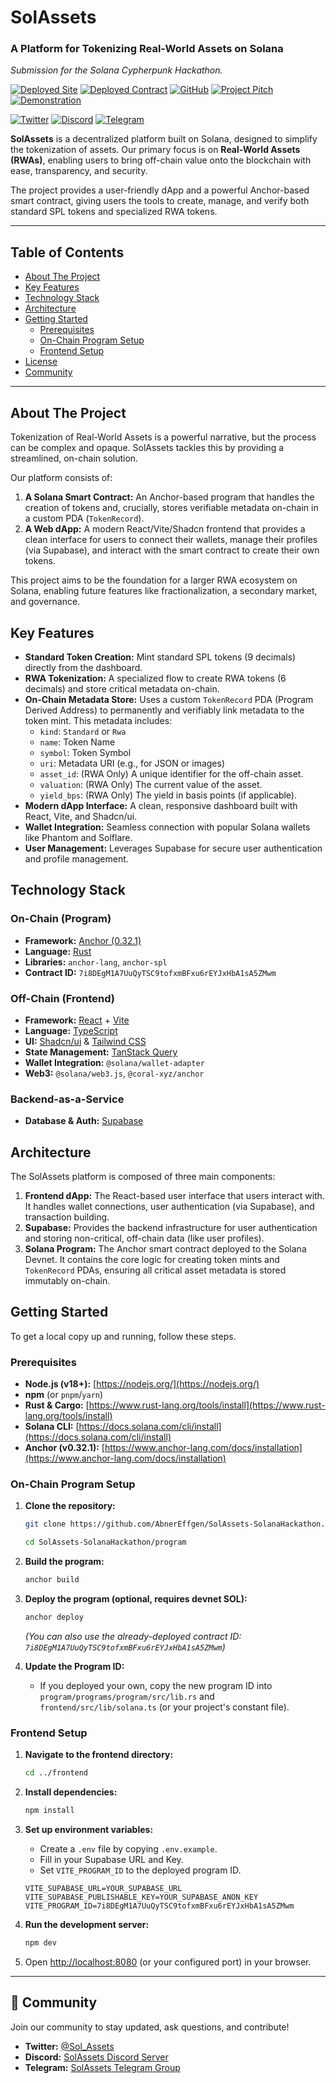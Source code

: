 # SolAssets
### A Platform for Tokenizing Real-World Assets on Solana

*Submission for the Solana Cypherpunk Hackathon.*

[![Deployed Site](https://img.shields.io/badge/Visit-Website-blue?style=for-the-badge&logo=vercel)](https://sol-assets-solana-hackathon-zhtg.vercel.app/)
[![Deployed Contract](https://img.shields.io/badge/View_Contract-Devnet-purple?style=for-the-badge&logo=solana)](https://solscan.io/account/7i8DEgM1A7UuQyTSC9tofxmBFxu6rEYJxHbA1sA5ZMwm?cluster=devnet)
[![GitHub](https://img.shields.io/badge/View-GitHub-black?style=for-the-badge&logo=github)](https://github.com/AbnerEffgen/SolAssets-SolanaHackathon)
[![Project Pitch](https://img.shields.io/badge/Project-Pitch-red?style=for-the-badge&logo=youtube)](https://youtu.be/ivpEU7tbcZg)
[![Demonstration](https://img.shields.io/badge/dApp_Demonstration-red?style=for-the-badge&logo=youtube)](https://www.youtube.com/)

[![Twitter](https://img.shields.io/badge/Follow-Twitter-blue?style=for-the-badge&logo=x)](https://x.com/Sol_Assets)
[![Discord](https://img.shields.io/badge/Join-Discord-7289DA?style=for-the-badge&logo=discord)](https://discord.gg/pZzcwDe56H)
[![Telegram](https://img.shields.io/badge/Join-Telegram-2CA5E0?style=for-the-badge&logo=telegram)](https://t.me/+_ek3UETcpXlhMTdh)

**SolAssets** is a decentralized platform built on Solana, designed to simplify the tokenization of assets. Our primary focus is on **Real-World Assets (RWAs)**, enabling users to bring off-chain value onto the blockchain with ease, transparency, and security.

The project provides a user-friendly dApp and a powerful Anchor-based smart contract, giving users the tools to create, manage, and verify both standard SPL tokens and specialized RWA tokens.

---

## Table of Contents

- [About The Project](#-about-the-project)
- [Key Features](#-key-features)
- [Technology Stack](#️-technology-stack)
- [Architecture](#-architecture)
- [Getting Started](#-getting-started)
  - [Prerequisites](#prerequisites)
  - [On-Chain Program Setup](#on-chain-program-setup)
  - [Frontend Setup](#frontend-setup)
- [License](#-license)
- [Community](#-community)

---

## About The Project

Tokenization of Real-World Assets is a powerful narrative, but the process can be complex and opaque. SolAssets tackles this by providing a streamlined, on-chain solution.

Our platform consists of:
1.  **A Solana Smart Contract:** An Anchor-based program that handles the creation of tokens and, crucially, stores verifiable metadata on-chain in a custom PDA (`TokenRecord`).
2.  **A Web dApp:** A modern React/Vite/Shadcn frontend that provides a clean interface for users to connect their wallets, manage their profiles (via Supabase), and interact with the smart contract to create their own tokens.

This project aims to be the foundation for a larger RWA ecosystem on Solana, enabling future features like fractionalization, a secondary market, and governance.

## Key Features

* **Standard Token Creation:** Mint standard SPL tokens (9 decimals) directly from the dashboard.
* **RWA Tokenization:** A specialized flow to create RWA tokens (6 decimals) and store critical metadata on-chain.
* **On-Chain Metadata Store:** Uses a custom `TokenRecord` PDA (Program Derived Address) to permanently and verifiably link metadata to the token mint. This metadata includes:
    * `kind`: `Standard` or `Rwa`
    * `name`: Token Name
    * `symbol`: Token Symbol
    * `uri`: Metadata URI (e.g., for JSON or images)
    * `asset_id`: (RWA Only) A unique identifier for the off-chain asset.
    * `valuation`: (RWA Only) The current value of the asset.
    * `yield_bps`: (RWA Only) The yield in basis points (if applicable).
* **Modern dApp Interface:** A clean, responsive dashboard built with React, Vite, and Shadcn/ui.
* **Wallet Integration:** Seamless connection with popular Solana wallets like Phantom and Solflare.
* **User Management:** Leverages Supabase for secure user authentication and profile management.

## Technology Stack

### On-Chain (Program)

* **Framework:** [Anchor (0.32.1)](https://www.anchor-lang.com/)
* **Language:** [Rust](https://www.rust-lang.org/)
* **Libraries:** `anchor-lang`, `anchor-spl`
* **Contract ID:** `7i8DEgM1A7UuQyTSC9tofxmBFxu6rEYJxHbA1sA5ZMwm`

### Off-Chain (Frontend)

* **Framework:** [React](https://react.dev/) + [Vite](https://vitejs.dev/)
* **Language:** [TypeScript](https://www.typescriptlang.org/)
* **UI:** [Shadcn/ui](https://ui.shadcn.com/) & [Tailwind CSS](https://tailwindcss.com/)
* **State Management:** [TanStack Query](https://tanstack.com/query/latest)
* **Wallet Integration:** `@solana/wallet-adapter`
* **Web3:** `@solana/web3.js`, `@coral-xyz/anchor`

### Backend-as-a-Service

* **Database & Auth:** [Supabase](https://supabase.com/)

## Architecture

The SolAssets platform is composed of three main components:

1.  **Frontend dApp:** The React-based user interface that users interact with. It handles wallet connections, user authentication (via Supabase), and transaction building.
2.  **Supabase:** Provides the backend infrastructure for user authentication and storing non-critical, off-chain data (like user profiles).
3.  **Solana Program:** The Anchor smart contract deployed to the Solana Devnet. It contains the core logic for creating token mints and `TokenRecord` PDAs, ensuring all critical asset metadata is stored immutably on-chain.

## Getting Started

To get a local copy up and running, follow these steps.

### Prerequisites

* **Node.js (v18+):** [https://nodejs.org/](https://nodejs.org/)
* **npm** (or `pnpm`/`yarn`)
* **Rust & Cargo:** [https://www.rust-lang.org/tools/install](https://www.rust-lang.org/tools/install)
* **Solana CLI:** [https://docs.solana.com/cli/install](https://docs.solana.com/cli/install)
* **Anchor (v0.32.1):** [https://www.anchor-lang.com/docs/installation](https://www.anchor-lang.com/docs/installation)

### On-Chain Program Setup

1.  **Clone the repository:**
    ```sh
    git clone https://github.com/AbnerEffgen/SolAssets-SolanaHackathon.git

    cd SolAssets-SolanaHackathon/program
    ```

2.  **Build the program:**
    ```sh
    anchor build
    ```
    
3.  **Deploy the program (optional, requires devnet SOL):**
    ```sh
    anchor deploy
    ```
    *(You can also use the already-deployed contract ID: `7i8DEgM1A7UuQyTSC9tofxmBFxu6rEYJxHbA1sA5ZMwm`)*
    
4.  **Update the Program ID:**
    * If you deployed your own, copy the new program ID into `program/programs/program/src/lib.rs` and `frontend/src/lib/solana.ts` (or your project's constant file).

### Frontend Setup

1.  **Navigate to the frontend directory:**
    ```sh
    cd ../frontend
    ```

2.  **Install dependencies:**
    ```sh
    npm install
    ```
    
3.  **Set up environment variables:**
    * Create a `.env` file by copying `.env.example`.
    * Fill in your Supabase URL and Key.
    * Set `VITE_PROGRAM_ID` to the deployed program ID.
    ```env
    VITE_SUPABASE_URL=YOUR_SUPABASE_URL
    VITE_SUPABASE_PUBLISHABLE_KEY=YOUR_SUPABASE_ANON_KEY
    VITE_PROGRAM_ID=7i8DEgM1A7UuQyTSC9tofxmBFxu6rEYJxHbA1sA5ZMwm
    ```
    
4.  **Run the development server:**
    ```sh
    npm dev
    ```
    
5.  Open [http://localhost:8080](http://localhost:8080) (or your configured port) in your browser.

---

## 💬 Community

Join our community to stay updated, ask questions, and contribute!

* **Twitter:** [@Sol_Assets](https://x.com/Sol_Assets)
* **Discord:** [SolAssets Discord Server](https://discord.gg/pZzcwDe56H)
* **Telegram:** [SolAssets Telegram Group](https://t.me/+_ek3UETcpXlhMTdh)
